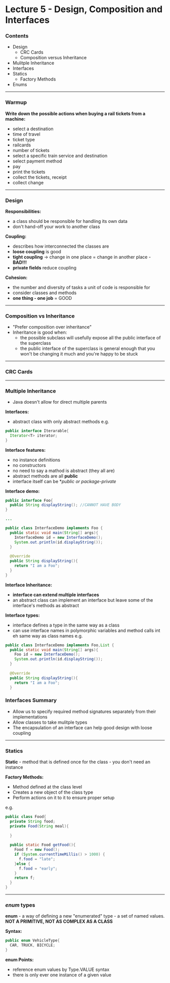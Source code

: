 # Lecture 5 - Design, Composition and Interfaces
### Contents
- Design
  - CRC Cards
  - Composition versus Inheritance
- Mulitple Inheritance
- Interfaces
- Statics
  - Factory Methods
- Enums

---
### Warmup
**Write down the possible actions when buying a rail tickets from a machine:**
- select a destination
- time of travel
- ticket type
- railcards
- number of tickets
- select a specific train service and destination
- select payment method
- pay
- print the tickets
- collect the tickets, receipt
- collect change

---
### Design
**Responsibilities:**
- a class should be responsible for handling its own data
- don't hand-off your work to another class

**Coupling:**
- describes how interconnected the classes are
- **loose coupling** is good
- **tight coupling** -> change in one place = change in another place - **BAD!!!**
- **private fields** reduce coupling

**Cohesion:**
- the number and diversity of tasks a unit of code is responsible for
- consider classes and methods
- **one thing - one job** = GOOD

---
### Composition vs Inheritance
- "Prefer composition over inheritance"
- Inheritance is good when:
  - the possible subclass will usefully expose all the public interface of the superclass
  - the public interface of the superclass is general enough that you won't be changing it much and you're happy to be stuck

---
### CRC Cards

---
### Multiple Inheritance
- Java doesn't allow for direct multiple parents

**Interfaces:**
- abstract class with only abstract methods
e.g.
```java
public interface Iterarable{
  Iterator<T> iterator;
}
```
**Interface features:**
- no instance definitions
- no constructors
- no need to say a mathod is abstract (they all are)
- abstract methods are all **public**
- interface itself can be **public or package-private*

**Interface demo:**
```java
public interface Foo{
  public String displayString(); //CANNOT HAVE BODY
}

...

public class InterfaceDemo implements Foo {
  public static void main(String[] args){
    InterfaceDemo id = new InterfaceDemo();
    System.out.println(id.displayString());
  }
  
  @Override
  public String displayString(){
    return "I am a Foo";
  }
}
```

**Interface Inheritance:**
- **interface can extend multiple interfaces**
- an abstract class can implement an interface but leave some of the interface's methods as abstract

**Interface types:**
- interface defines a type in the same way as a class
- can use interface names in polymorphic variables and method calls int eh same way as class names
e.g.
```java
public class InterfaceDemo implements Foo,List {
  public static void main(String[] args){
    Foo id = new InterfaceDemo();
    System.out.println(id.displayString());
  }
  
  @Override
  public String displayString(){
    return "I am a Foo";
  }
```

### Interfaces Summary
- Allow us to specify required method signatures separately from their implementations
- Allow classes to take mulitple types
- The encapsulation of an interface can help good design with loose coupling

---
### Statics
**Static** - method that is defined once for the class - you don't need an instance

**Factory Methods:**
- Method defined at the class level
- Creates a new object of the class type
- Perform actions on it to it to ensure proper setup

e.g.
```java
public class Food{
  private String food;
  private Food(String meal){
    
  }
  
  public static Food getFood(){
    Food f = new Food();
    if (System.currentTimeMillis() > 1000) {
      f.food = "late";
    }else {
      f.food = "early";
    }
    return f;
  }
}
```

---
### *enum* types
**enum** - a way of defining a new "enumerated" type - a set of named values. **NOT A PRIMITIVE, NOT AS COMPLEX AS A CLASS**

**Syntax:**
```java
public enum VehicleType{
  CAR, TRUCK, BICYCLE;
}
```

**enum Points:**
- reference enum values by Type.VALUE syntax
- there is only ever one instance of a given value